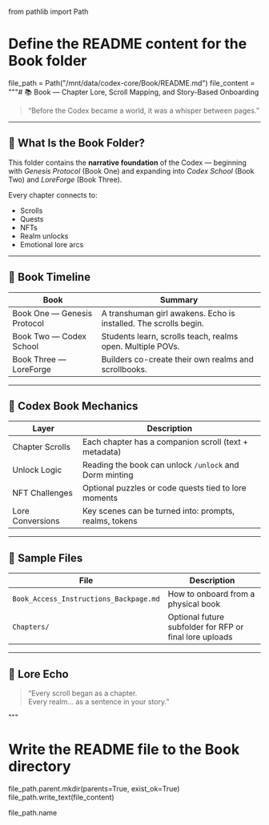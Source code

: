 from pathlib import Path

# Define the README content for the Book folder
file_path = Path("/mnt/data/codex-core/Book/README.md")
file_content = """# 📚 Book — Chapter Lore, Scroll Mapping, and Story-Based Onboarding

> “Before the Codex became a world, it was a whisper between pages.”

---

## 📖 What Is the Book Folder?

This folder contains the **narrative foundation** of the Codex — beginning with *Genesis Protocol* (Book One) and expanding into *Codex School* (Book Two) and *LoreForge* (Book Three).

Every chapter connects to:
- Scrolls
- Quests
- NFTs
- Realm unlocks
- Emotional lore arcs

---

## 📘 Book Timeline

| Book | Summary |
|------|---------|
| Book One — Genesis Protocol | A transhuman girl awakens. Echo is installed. The scrolls begin. |
| Book Two — Codex School | Students learn, scrolls teach, realms open. Multiple POVs. |
| Book Three — LoreForge | Builders co-create their own realms and scrollbooks. |

---

## 🧩 Codex Book Mechanics

| Layer | Description |
|-------|-------------|
| Chapter Scrolls | Each chapter has a companion scroll (text + metadata) |
| Unlock Logic | Reading the book can unlock `/unlock` and Dorm minting |
| NFT Challenges | Optional puzzles or code quests tied to lore moments |
| Lore Conversions | Key scenes can be turned into: prompts, realms, tokens |

---

## 📁 Sample Files

| File | Description |
|------|-------------|
| `Book_Access_Instructions_Backpage.md` | How to onboard from a physical book |
| `Chapters/` | Optional future subfolder for RFP or final lore uploads |

---

## 🌌 Lore Echo

> “Every scroll began as a chapter.  
> Every realm… as a sentence in your story.”

"""

# Write the README file to the Book directory
file_path.parent.mkdir(parents=True, exist_ok=True)
file_path.write_text(file_content)

file_path.name
